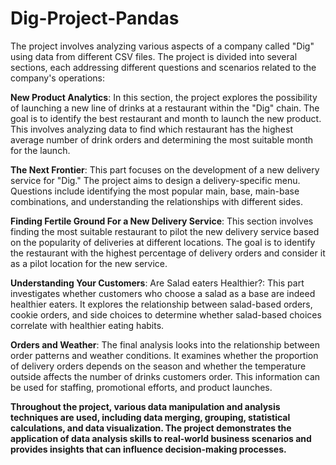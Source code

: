# Dig-Project-Pandas
The project involves analyzing various aspects of a company called "Dig" using data from different CSV files. The project is divided into several sections, each addressing different questions and scenarios related to the company's operations:

**New Product Analytics**: In this section, the project explores the possibility of launching a new line of drinks at a restaurant within the "Dig" chain. The goal is to identify the best restaurant and month to launch the new product. This involves analyzing data to find which restaurant has the highest average number of drink orders and determining the most suitable month for the launch.

**The Next Frontier**: This part focuses on the development of a new delivery service for "Dig." The project aims to design a delivery-specific menu. Questions include identifying the most popular main, base, main-base combinations, and understanding the relationships with different sides.

**Finding Fertile Ground For a New Delivery Service**: This section involves finding the most suitable restaurant to pilot the new delivery service based on the popularity of deliveries at different locations. The goal is to identify the restaurant with the highest percentage of delivery orders and consider it as a pilot location for the new service.

**Understanding Your Customers**: Are Salad eaters Healthier?: This part investigates whether customers who choose a salad as a base are indeed healthier eaters. It explores the relationship between salad-based orders, cookie orders, and side choices to determine whether salad-based choices correlate with healthier eating habits.

**Orders and Weather**: The final analysis looks into the relationship between order patterns and weather conditions. It examines whether the proportion of delivery orders depends on the season and whether the temperature outside affects the number of drinks customers order. This information can be used for staffing, promotional efforts, and product launches.

**Throughout the project, various data manipulation and analysis techniques are used, including data merging, grouping, statistical calculations, and data visualization. The project demonstrates the application of data analysis skills to real-world business scenarios and provides insights that can influence decision-making processes.**
